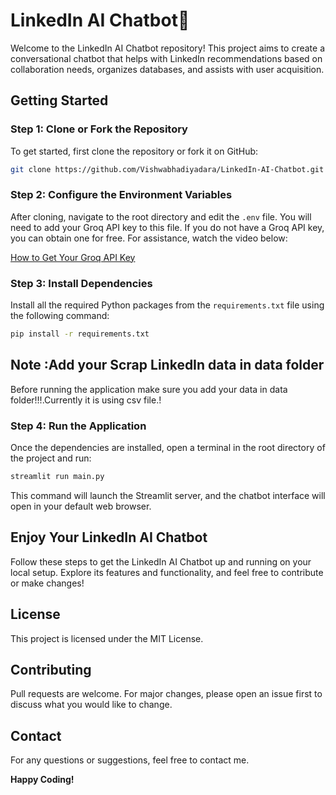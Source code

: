 # LinkedIn AI Chatbot🍇

Welcome to the LinkedIn AI Chatbot repository! This project aims to create a conversational chatbot that helps with LinkedIn recommendations based on collaboration needs, organizes databases, and assists with user acquisition.

## Getting Started

### Step 1: Clone or Fork the Repository
To get started, first clone the repository or fork it on GitHub:

```sh
git clone https://github.com/Vishwabhadiyadara/LinkedIn-AI-Chatbot.git
```

### Step 2: Configure the Environment Variables
After cloning, navigate to the root directory and edit the `.env` file. You will need to add your Groq API key to this file. If you do not have a Groq API key, you can obtain one for free. For assistance, watch the video below:

[How to Get Your Groq API Key](https://youtu.be/TTG7Uo8lS1M?si=sUECTSpBJKKMsBnm)

### Step 3: Install Dependencies
Install all the required Python packages from the `requirements.txt` file using the following command:

```sh
pip install -r requirements.txt
```
## Note :Add your Scrap LinkedIn data in data folder 
Before running the application make sure you add your data in data folder!!!.Currently it is using csv file.!

### Step 4: Run the Application
Once the dependencies are installed, open a terminal in the root directory of the project and run:

```sh
streamlit run main.py
```

This command will launch the Streamlit server, and the chatbot interface will open in your default web browser.

## Enjoy Your LinkedIn AI Chatbot
Follow these steps to get the LinkedIn AI Chatbot up and running on your local setup. Explore its features and functionality, and feel free to contribute or make changes!

## License
This project is licensed under the MIT License.

## Contributing
Pull requests are welcome. For major changes, please open an issue first to discuss what you would like to change.

## Contact
For any questions or suggestions, feel free to contact me.

**Happy Coding!**
